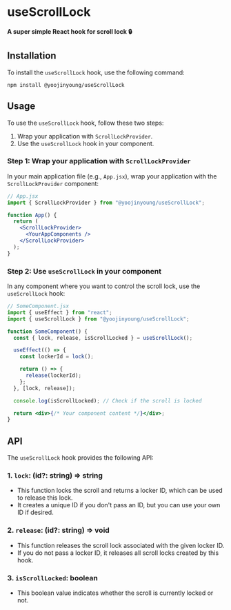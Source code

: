 # useScrollLock

**A super simple React hook for scroll lock 🔒**

## Installation

To install the `useScrollLock` hook, use the following command:

```shell
npm install @yoojinyoung/useScrollLock
```

## Usage

To use the `useScrollLock` hook, follow these two steps:

1. Wrap your application with `ScrollLockProvider`.
2. Use the `useScrollLock` hook in your component.

### Step 1: Wrap your application with `ScrollLockProvider`

In your main application file (e.g., `App.jsx`), wrap your application with the `ScrollLockProvider` component:

```jsx
// App.jsx
import { ScrollLockProvider } from "@yoojinyoung/useScrollLock";

function App() {
  return (
    <ScrollLockProvider>
      <YourAppComponents />
    </ScrollLockProvider>
  );
}
```

### Step 2: Use `useScrollLock` in your component

In any component where you want to control the scroll lock, use the `useScrollLock` hook:

```jsx
// SomeComponent.jsx
import { useEffect } from "react";
import { useScrollLock } from "@yoojinyoung/useScrollLock";

function SomeComponent() {
  const { lock, release, isScrollLocked } = useScrollLock();

  useEffect(() => {
    const lockerId = lock();

    return () => {
      release(lockerId);
    };
  }, [lock, release]);

  console.log(isScrollLocked); // Check if the scroll is locked

  return <div>{/* Your component content */}</div>;
}
```

## API

The `useScrollLock` hook provides the following API:

### 1. `lock`: (id?: string) => string

- This function locks the scroll and returns a locker ID, which can be used to release this lock.
- It creates a unique ID if you don't pass an ID, but you can use your own ID if desired.

### 2. `release`: (id?: string) => void

- This function releases the scroll lock associated with the given locker ID.
- If you do not pass a locker ID, it releases all scroll locks created by this hook.

### 3. `isScrollLocked`: boolean

- This boolean value indicates whether the scroll is currently locked or not.
